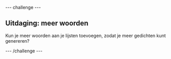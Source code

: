 \--- challenge \---

## Uitdaging: meer woorden

Kun je meer woorden aan je lijsten toevoegen, zodat je meer gedichten kunt genereren?

\--- /challenge \---